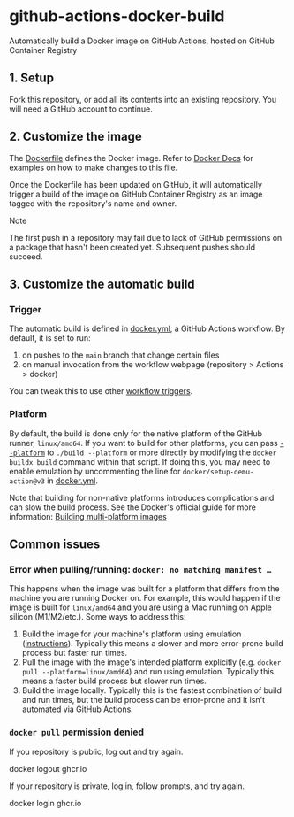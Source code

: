 # github-actions-docker-build

Automatically build a Docker image on GitHub Actions, hosted on GitHub Container Registry

## 1. Setup

Fork this repository, or add all its contents into an existing repository. You
will need a GitHub account to continue.


## 2. Customize the image

The [Dockerfile] defines the Docker image. Refer to [Docker Docs] for examples
on how to make changes to this file.

Once the Dockerfile has been updated on GitHub, it will automatically trigger a
build of the image on GitHub Container Registry as an image tagged with the
repository's name and owner.

> [!NOTE]
> The first push in a repository may fail due to lack of GitHub permissions on a
> package that hasn't been created yet. Subsequent pushes should succeed.

[Dockerfile]: ./Dockerfile
[Docker Docs]: https://docs.docker.com/build/building/packaging/

## 3. Customize the automatic build

### Trigger

The automatic build is defined in [docker.yml], a GitHub Actions workflow. By
default, it is set to run:

1. on pushes to the `main` branch that change certain files
2. on manual invocation from the workflow webpage (repository > Actions > docker)

You can tweak this to use other [workflow triggers].

[workflow triggers]: https://docs.github.com/en/actions/using-workflows/events-that-trigger-workflows

### Platform

By default, the build is done only for the native platform of the GitHub runner,
`linux/amd64`. If you want to build for other platforms, you can pass
[`--platform`] to `./build --platform` or more directly by modifying the `docker
buildx build` command within that script. If doing this, you may need to enable
emulation by uncommenting the line for `docker/setup-qemu-action@v3` in
[docker.yml].

Note that building for non-native platforms introduces complications and can
slow the build process. See the Docker's official guide for more information:
[Building multi-platform images]

[`--platform`]: https://docs.docker.com/reference/cli/docker/buildx/build/#platform
[Building multi-platform images]: https://docs.docker.com/build/building/multi-platform/#building-multi-platform-images

## Common issues

### Error when pulling/running: `docker: no matching manifest …`

This happens when the image was built for a platform that differs from the
machine you are running Docker on. For example, this would happen if the image
is built for `linux/amd64` and you are using a Mac running on Apple silicon
(M1/M2/etc.). Some ways to address this:

1. Build the image for your machine's platform using emulation ([instructions]).
   Typically this means a slower and more error-prone build process but faster
   run times.
2. Pull the image with the image's intended platform explicitly (e.g. `docker
   pull --platform=linux/amd64`) and run using emulation. Typically this means a
   faster build process but slower run times.
3. Build the image locally. Typically this is the fastest combination of build
   and run times, but the build process can be error-prone and it isn't
   automated via GitHub Actions.

[instructions]: #platform

### `docker pull` permission denied

If you repository is public, log out and try again.

   docker logout ghcr.io

If your repository is private, log in, follow prompts, and try again.

   docker login ghcr.io


<!-- global references -->

[docker.yml]: ./.github/workflows/docker.yml
